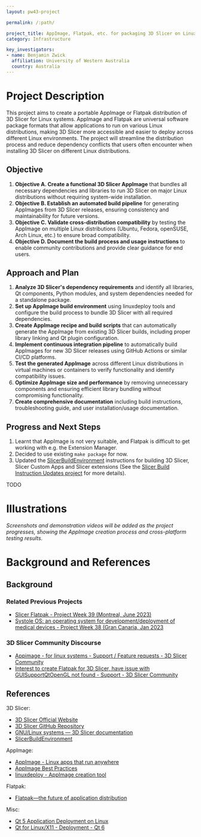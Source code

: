 ```yaml
---
layout: pw43-project

permalink: /:path/

project_title: AppImage, Flatpak, etc. for packaging 3D Slicer on Linux
category: Infrastructure

key_investigators:
- name: Benjamin Zwick
  affiliation: University of Western Australia
  country: Australia
---
```


# Project Description

<!-- Add a short paragraph describing the project. -->

This project aims to create a portable AppImage or Flatpak distribution of 3D Slicer for Linux systems. AppImage and Flatpak are universal software package formats that allow applications to run on various Linux distributions, making 3D Slicer more accessible and easier to deploy across different Linux environments. The project will streamline the distribution process and reduce dependency conflicts that users often encounter when installing 3D Slicer on different Linux distributions.

## Objective

<!-- Describe here WHAT you would like to achieve (what you will have as end result). -->

1. **Objective A. Create a functional 3D Slicer AppImage** that bundles all necessary dependencies and libraries to run 3D Slicer on major Linux distributions without requiring system-wide installation.
2. **Objective B. Establish an automated build pipeline** for generating AppImages from 3D Slicer releases, ensuring consistency and maintainability for future versions.
3. **Objective C. Validate cross-distribution compatibility** by testing the AppImage on multiple Linux distributions (Ubuntu, Fedora, openSUSE, Arch Linux, etc.) to ensure broad compatibility.
4. **Objective D. Document the build process and usage instructions** to enable community contributions and provide clear guidance for end users.

## Approach and Plan

<!-- Describe here HOW you would like to achieve the objectives stated above. -->

1. **Analyze 3D Slicer's dependency requirements** and identify all libraries, Qt components, Python modules, and system dependencies needed for a standalone package.
2. **Set up AppImage build environment** using linuxdeploy tools and configure the build process to bundle 3D Slicer with all required dependencies.
3. **Create AppImage recipe and build scripts** that can automatically generate the AppImage from existing 3D Slicer builds, including proper library linking and Qt plugin configuration.
4. **Implement continuous integration pipeline** to automatically build AppImages for new 3D Slicer releases using GitHub Actions or similar CI/CD platforms.
5. **Test the generated AppImage** across different Linux distributions in virtual machines or containers to verify functionality and identify compatibility issues.
6. **Optimize AppImage size and performance** by removing unnecessary components and ensuring efficient library bundling without compromising functionality.
7. **Create comprehensive documentation** including build instructions, troubleshooting guide, and user installation/usage documentation.

## Progress and Next Steps

<!-- Update this section as you make progress, describing of what you have ACTUALLY DONE.
     If there are specific steps that you could not complete then you can describe them here, too. -->

1. Learnt that AppImage is not very suitable, and Flatpak is difficult to get working with e.g. the Extension Manager.
2. Decided to use existing `make package` for now.
3. Updated the [SlicerBuildEnvironment](https://github.com/Slicer/SlicerBuildEnvironment) instructions for building 3D Slicer, Slicer Custom Apps and Slicer extensions (See the [Slicer Build Instruction Updates project](https://projectweek.na-mic.org/PW43_2025_Montreal/Projects/SlicerBuildInstructionUpdates/) for more details).

TODO
<!-- 1. **Initial research and planning phase completed** - analyzed AppImage format requirements and 3D Slicer's current Linux build process. -->
<!-- 1. **Set up development environment** with necessary AppImage tools (linuxdeploy, appimagetool) and tested basic AppImage creation workflow. -->
<!-- 1. **Identified key technical challenges** including Qt plugin loading, Python environment isolation, and large file size optimization requirements. -->
<!-- 1. **Next: Begin creating initial AppImage prototype** focusing on core 3D Slicer functionality and basic dependency bundling. -->
<!-- 1. **Next: Establish testing framework** for validating AppImage functionality across target Linux distributions. -->

# Illustrations
<!-- Add pictures and links to videos that demonstrate what has been accomplished.
![Description of picture](Example2.jpg)
![Some more images](Example2.jpg)
-->

*Screenshots and demonstration videos will be added as the project progresses, showing the AppImage creation process and cross-platform testing results.*

# Background and References
<!-- If you developed any software, include link to the source code repository.
     If possible, also add links to sample data, and to any relevant publications. -->

## Background

### Related Previous Projects

- [Slicer Flatpak - Project Week 39 (Montreal, June 2023)](https://projectweek.na-mic.org/PW39_2023_Montreal/Projects/SlicerFlatpak/)
- [Systole OS: an operating system for development/deployment of medical devices - Project Week 38 (Gran Canaria, Jan 2023](https://projectweek.na-mic.org/PW38_2023_GranCanaria/Projects/SystoleOS/)

### 3D Slicer Community Discourse

- [Appimage - for linux systems - Support / Feature requests - 3D Slicer Community](https://discourse.slicer.org/t/appimage-for-linux-systems/35594)
- [Interest to create Flatpak for 3D Slicer, have issue with GUISupportQtOpenGL not found - Support - 3D Slicer Community](https://discourse.slicer.org/t/interest-to-create-flatpak-for-3d-slicer-have-issue-with-guisupportqtopengl-not-found/16532/34)

## References

3D Slicer:
- [3D Slicer Official Website](https://www.slicer.org/)
- [3D Slicer GitHub Repository](https://github.com/Slicer/Slicer)
- [GNU/Linux systems — 3D Slicer documentation](https://slicer.readthedocs.io/en/latest/developer_guide/build_instructions/linux.html)
- [SlicerBuildEnvironment](https://github.com/Slicer/SlicerBuildEnvironment)

AppImage:
- [AppImage - Linux apps that run anywhere](https://appimage.org/)
- [AppImage Best Practices](https://docs.appimage.org/packaging-guide/index.html)
- [linuxdeploy - AppImage creation tool](https://github.com/linuxdeploy/linuxdeploy)

Flatpak:
- [Flatpak—the future of application distribution](https://flatpak.org/)

Misc:
- [Qt 5 Application Deployment on Linux](https://doc.qt.io/qt-5/linux-deployment.html)
- [Qt for Linux/X11 - Deployment - Qt 6](https://doc.qt.io/qt-6/linux-deployment.html)
